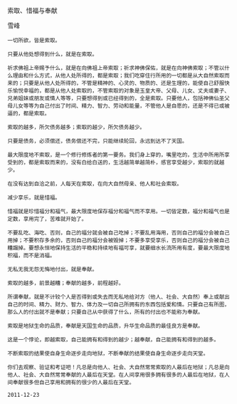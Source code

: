 索取、惜福与奉献

雪峰


    一切所欲，皆是索取。

    只要从他处想得到什么，就是在索取。

    祈求佛祖上帝赐予什么，就是在向佛祖上帝索取；祈求神佛保佑，就是在向神佛索取；不管以什么理由和什么方式，从他人处所得的，都是索取；我们吃穿住行所用的一切都是从大自然索取而来的；只要是从他人处所得的，不管是精神的、心灵的、物质的、还是生理的，能使自己舒服快乐愉悦幸福的，都是从他人处索取的，不管索取的对象是玉皇大帝、父母、儿女、丈夫或妻子、兄弟姐妹或朋友或情人等等，只要想得到或已经得到的，全是索取。只要他人，包括神佛仙圣父母儿女等等为自己付出了时间、精力、智力、劳动和能量，不管他人是自愿的，还是不得已或被逼的，都是索取。

    索取的越多，所欠债务越多；索取的越少，所欠债务越少。

    只要是债务，必须偿还，债务偿还不完，只能继续轮回，永远到达不了天国。

    最大限度地不索取，是一个修行修炼者的第一要务。我们身上穿的，嘴里吃的，生活中所用所享受到的，都是索取而来的，没有白给白送的，生活越简单越简朴，感官享受越少，索取的就越少。

    在没有达到自洽之前，人每天在索取，在向大自然母亲、他人和社会索取。

    减少享乐，就是惜福。

    惜福就是珍惜福分和福气，最大限度地保存福分和福气而不享用。一切皆定数，福分和福气也是定数，享用完了，苦难就开始了。

    不要乱吃、海吃、否则，自己的福分就会被自己吃掉；不要乱用海用，否则自己的福分会被自己用掉；不要积存多余的，否则自己的福分会被毁掉；不要多享受享乐，否则自己的福分会被自己糟蹋掉。要想永恒地保持生活的平稳和持续地有福可享，就要细水长流所用有度，要最大限度地积福，而不是消福。

    无私无我无怨无悔地付出，就是奉献。

    索取的越多，前景越糟；奉献的越多，前程越好。

    所谓奉献，就是不计较个人是否得到或失去而无私地给对方（他人、社会、大自然）奉上或献出自己的时间、精力、财力、智力、体力及一切自己所拥有的东西包括爱和情。只要自己有所图，那么人的付出就不是奉献；只要自己从中获得了什么，所有的付出也不能称为奉献。

    索取是地狱生命的品质，奉献是天国生命的品质，升华生命品质的最佳良方是奉献。

    这是一个悖论，即越索取，自己能拥有和得到的越少；越奉献，自己能拥有和得到的越多。

    不断索取的结果使自身生命逐步走向地狱，不断奉献的结果使自身生命逐步走向天堂。

    你们去观察、验证和考证吧！凡总是向他人、社会、大自然常常索取的人最后在地狱；凡总是向他人、社会、大自然常常奉献的人最后在天堂。在人间享用很多拥有很多的人最后在地狱，在人间奉献很多但自己享用和拥有的很少的人最后在天堂。

    2011-12-23



